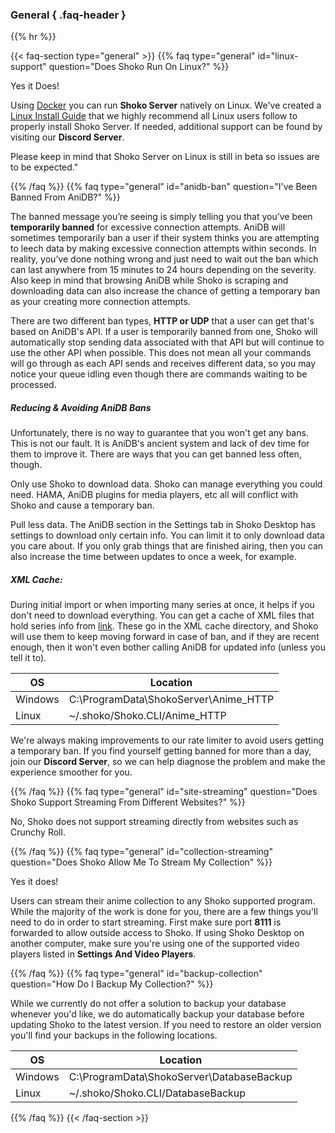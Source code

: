 ### General { .faq-header }
{{% hr %}}

{{< faq-section type="general" >}}
{{% faq type="general" id="linux-support" question="Does Shoko Run On Linux?" %}}

Yes it Does!

Using [Docker](https://www.docker.com/) you can run **Shoko Server** natively on Linux. We've created a [Linux Install Guide](/linux) that we highly recommend all Linux users follow to properly install Shoko Server. If needed, additional support can be found by visiting our **Discord Server**.

Please keep in mind that Shoko Server on Linux is still in beta so issues are to be expected."

{{% /faq %}}
{{% faq type="general" id="anidb-ban" question="I've Been Banned From AniDB?" %}}

The banned message you’re seeing is simply telling you that you’ve been **temporarily banned** for excessive connection attempts. AniDB will sometimes temporarily ban a user if their system thinks you are attempting to leech data by making excessive connection attempts within seconds. In reality, you’ve done nothing wrong and just need to wait out the ban which can last anywhere from 15 minutes to 24 hours depending on the severity. Also keep in mind that browsing AniDB while Shoko is scraping and downloading data can also increase the chance of getting a temporary ban as your creating more connection attempts.

There are two different ban types, **HTTP or UDP** that a user can get that's based on AniDB's API. If a user is temporarily banned from one, Shoko will automatically stop sending data associated with that API but will continue to use the other API when possible. This does not mean all your commands will go through as each API sends and receives different data, so you may notice your queue idling even though there are commands waiting to be processed.

##### Reducing & Avoiding AniDB Bans
Unfortunately, there is no way to guarantee that you won't get any bans. This is not our fault. It is AniDB's ancient system and lack of dev time for them to improve it. There are ways that you can get banned less often, though. 

Only use Shoko to download data. Shoko can manage everything you could need. HAMA, AniDB plugins for media players, etc all will conflict with Shoko and cause a temporary ban. 

Pull less data. The AniDB section in the Settings tab in Shoko Desktop has settings to download only certain info. You can limit it to only download data you care about. If you only grab things that are finished airing, then you can also increase the time between updates to once a week, for example.

##### XML Cache:

During initial import or when importing many series at once, it helps if you don't need to download everything. You can get a cache of XML files that hold series info from [link](URl). These go in the XML cache directory, and Shoko will use them to keep moving forward in case of ban, and if they are recent enough, then it won't even bother calling AniDB for updated info (unless you tell it to).

<table class="table table-bordered">
    <thead>
    <tr>
        <th>OS</th>
        <th>Location</th>
    </tr>
    </thead>
    <tbody>
    <tr>
        <td>Windows</td>
        <td>C:\ProgramData\ShokoServer\Anime_HTTP</td>
    </tr>
    <tr>
        <td>Linux</td>
        <td>~/.shoko/Shoko.CLI/Anime_HTTP</td>
    </tr>
    </tbody>
</table>

We're always making improvements to our rate limiter to avoid users getting a temporary ban. If you find yourself getting banned for more than a day, join our **Discord Server**, so we can help diagnose the problem and make the experience smoother for you.

{{% /faq %}}
{{% faq type="general" id="site-streaming" question="Does Shoko Support Streaming From Different Websites?" %}}

No, Shoko does not support streaming directly from websites such as Crunchy Roll.

{{% /faq %}}
{{% faq type="general" id="collection-streaming" question="Does Shoko Allow Me To Stream My Collection" %}}

Yes it does!

Users can stream their anime collection to any Shoko supported program. While the majority of the work is done for you, there are a few things you'll need to do in order to start streaming. First make sure port **8111** is forwarded to allow outside access to Shoko. If using Shoko Desktop on another computer, make sure you're using one of the supported video players listed in **Settings And Video Players**.

{{% /faq %}}
{{% faq type="general" id="backup-collection" question="How Do I Backup My Collection?" %}}

While we currently do not offer a solution to backup your database whenever you'd like, we do automatically backup your database before updating Shoko to the latest version. If you need to restore an older version you'll find your backups in the following locations.

<table class="table table-bordered">
    <thead>
    <tr>
        <th>OS</th>
        <th>Location</th>
    </tr>
    </thead>
    <tbody>
    <tr>
        <td>Windows</td>
        <td>C:\ProgramData\ShokoServer\DatabaseBackup</td>
    </tr>
    <tr>
        <td>Linux</td>
        <td>~/.shoko/Shoko.CLI/DatabaseBackup</td>
    </tr>
    </tbody>
</table>

{{% /faq %}}
{{< /faq-section >}}
